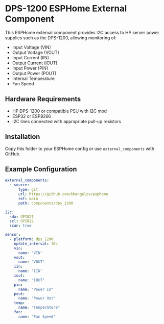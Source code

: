 # DPS-1200 ESPHome External Component

This ESPHome external component provides I2C access to HP server power supplies such as the DPS-1200, allowing monitoring of:

- Input Voltage (VIN)
- Output Voltage (VOUT)
- Input Current (IIN)
- Output Current (IOUT)
- Input Power (PIN)
- Output Power (POUT)
- Internal Temperature
- Fan Speed

## Hardware Requirements

- HP DPS-1200 or compatible PSU with I2C mod
- ESP32 or ESP8266
- I2C lines connected with appropriate pull-up resistors

## Installation

Copy this folder to your ESPHome config or use `external_components` with GitHub.

## Example Configuration

```yaml
external_components:
  - source:
      type: git
      url: https://github.com/khangelov/esphome
      ref: main
      path: components/dps_1200

i2c:
  sda: GPIO21
  scl: GPIO22
  scan: true

sensor:
  - platform: dps_1200
    update_interval: 10s
    vin:
      name: "VIN"
    vout:
      name: "VOUT"
    iin:
      name: "IIN"
    iout:
      name: "IOUT"
    pin:
      name: "Power In"
    pout:
      name: "Power Out"
    temp:
      name: "Temperature"
    fan:
      name: "Fan Speed"
```
